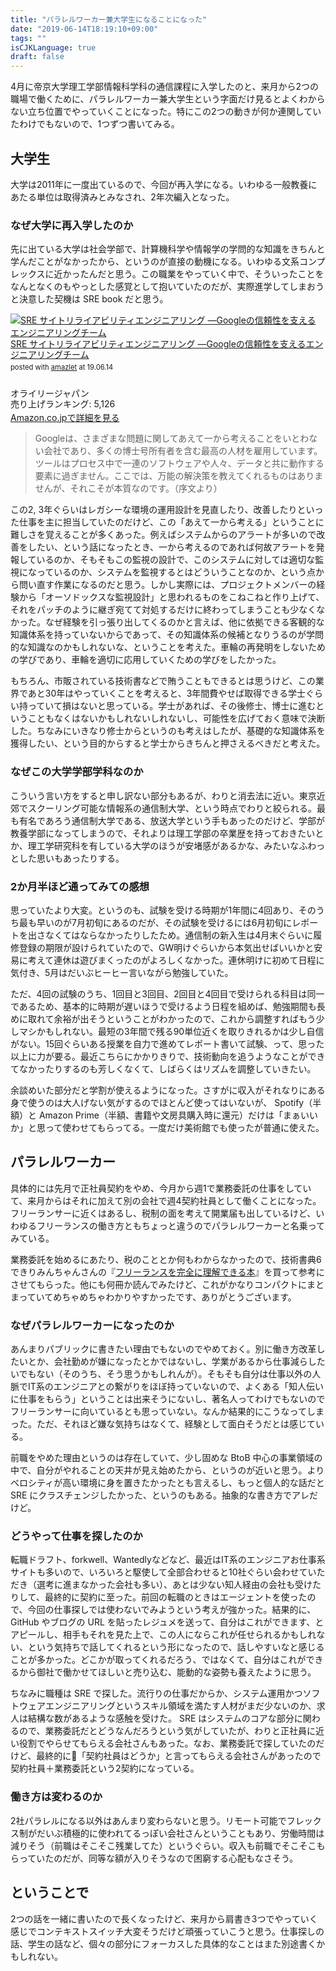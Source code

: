 ```yaml
---
title: "パラレルワーカー兼大学生になることになった"
date: "2019-06-14T18:19:10+09:00"
tags: ""
isCJKLanguage: true
draft: false
---
```


4月に帝京大学理工学部情報科学科の通信課程に入学したのと、来月から2つの職場で働くために、パラレルワーカー兼大学生という字面だけ見るとよくわからない立ち位置でやっていくことになった。特にこの2つの動きが何か連関していたわけでもないので、1つずつ書いてみる。

## 大学生

大学は2011年に一度出ているので、今回が再入学になる。いわゆる一般教養にあたる単位は取得済みとみなされ、2年次編入となった。

### なぜ大学に再入学したのか

先に出ている大学は社会学部で、計算機科学や情報学の学問的な知識をきちんと学んだことがなかったから、というのが直接の動機になる。いわゆる文系コンプレックスに近かったんだと思う。この職業をやっていく中で、そういったことをなんとなくのもやっとした感覚として抱いていたのだが、実際進学してしまおうと決意した契機は SRE book だと思う。

<div class="amazlet-box" style="margin-bottom:0px;"><div class="amazlet-image" style="float:left;margin:0px 12px 1px 0px;"><a href="http://www.amazon.co.jp/exec/obidos/ASIN/4873117917/diary081213-22/ref=nosim/" name="amazletlink" target="_blank"><img src="https://images-fe.ssl-images-amazon.com/images/I/51Ybz%2B6kIsL._SL160_.jpg" alt="SRE サイトリライアビリティエンジニアリング ―Googleの信頼性を支えるエンジニアリングチーム" style="border: none;" /></a></div><div class="amazlet-info" style="line-height:120%; margin-bottom: 10px"><div class="amazlet-name" style="margin-bottom:10px;line-height:120%"><a href="http://www.amazon.co.jp/exec/obidos/ASIN/4873117917/diary081213-22/ref=nosim/" name="amazletlink" target="_blank">SRE サイトリライアビリティエンジニアリング ―Googleの信頼性を支えるエンジニアリングチーム</a><div class="amazlet-powered-date" style="font-size:80%;margin-top:5px;line-height:120%">posted with <a href="http://www.amazlet.com/" title="amazlet" target="_blank">amazlet</a> at 19.06.14</div></div><div class="amazlet-detail"><br />オライリージャパン <br />売り上げランキング: 5,126<br /></div><div class="amazlet-sub-info" style="float: left;"><div class="amazlet-link" style="margin-top: 5px"><a href="http://www.amazon.co.jp/exec/obidos/ASIN/4873117917/diary081213-22/ref=nosim/" name="amazletlink" target="_blank">Amazon.co.jpで詳細を見る</a></div></div></div><div class="amazlet-footer" style="clear: left"></div></div>

> Googleは、さまざまな問題に関してあえて一から考えることをいとわない会社であり、多くの博士号所有者を含む最高の人材を雇用しています。ツールはプロセス中で一連のソフトウェアや人々、データと共に動作する要素に過ぎません。ここでは、万能の解決策を教えてくれるものはありませんが、それこそが本質なのです。（序文より）

この2, 3年ぐらいはレガシーな環境の運用設計を見直したり、改善したりといった仕事を主に担当していたのだけど、この「あえて一から考える」ということに難しさを覚えることが多くあった。例えばシステムからのアラートが多いので改善をしたい、という話になったとき、一から考えるのであれば何故アラートを発報しているのか、そもそもこの監視の設計で、このシステムに対しては適切な監視になっているのか、システムを監視するとはどういうことなのか、という点から問い直す作業になるのだと思う。しかし実際には、プロジェクトメンバーの経験から「オーソドックスな監視設計」と思われるものをこねこねと作り上げて、それをパッチのように継ぎ宛てて対処するだけに終わってしまうことも少なくなかった。なぜ経験を引っ張り出してくるのかと言えば、他に依拠できる客観的な知識体系を持っていないからであって、その知識体系の候補となりうるのが学問的な知識なのかもしれないな、ということを考えた。車輪の再発明をしないための学びであり、車輪を適切に応用していくための学びをしたかった。

もちろん、市販されている技術書などで賄うこともできるとは思うけど、この業界であと30年はやっていくことを考えると、3年間費やせば取得できる学士ぐらい持っていて損はないと思っている。学士があれば、その後修士、博士に進むということもなくはないかもしれないしれないし、可能性を広げておく意味で決断した。ちなみにいきなり修士からというのも考えはしたが、基礎的な知識体系を獲得したい、という目的からすると学士からきちんと押さえるべきだと考えた。

### なぜこの大学学部学科なのか

こういう言い方をすると申し訳ない部分もあるが、わりと消去法に近い。東京近郊でスクーリング可能な情報系の通信制大学、という時点でわりと絞られる。最も有名であろう通信制大学である、放送大学という手もあったのだけど、学部が教養学部になってしまうので、それよりは理工学部の卒業歴を持っておきたいとか、理工学研究科を有している大学のほうが安堵感があるかな、みたいなふわっとした思いもあったりする。

### 2か月半ほど通ってみての感想

思っていたより大変。というのも、試験を受ける時期が1年間に4回あり、そのうち最も早いのが7月初旬にあるのだが、その試験を受けるには6月初旬にレポートを出さなくてはならなかったりしたため。通信制の新入生は4月末ぐらいに履修登録の期限が設けられていたので、GW明けぐらいから本気出せばいいかと安易に考えて連休は遊びまくったのがよろしくなかった。連休明けに初めて日程に気付き、5月はだいぶヒーヒー言いながら勉強していた。

ただ、4回の試験のうち、1回目と3回目、2回目と4回目で受けられる科目は同一であるため、基本的に時期が遅いほうで受けるよう日程を組めば、勉強期間も長めに取れて余裕が出そうということがわかったので、これから調整すればもう少しマシかもしれない。最短の3年間で残る90単位近くを取りきれるかは少し自信がない。15回ぐらいある授業を自力で進めてレポート書いて試験、って、思った以上に力が要る。最近こちらにかかりきりで、技術動向を追うようなことができてなかったりするのも芳しくなくて、しばらくはリズムを調整していきたい。

余談めいた部分だと学割が使えるようになった。さすがに収入がそれなりにある身で使うのは大人げない気がするのでほとんど使ってはいないが、 Spotify（半額）と Amazon Prime（半額、書籍や文房具購入時に還元）だけは「まぁいいか」と思って使わせてもらってる。一度だけ美術館でも使ったが普通に使えた。

## パラレルワーカー

具体的には先月で正社員契約をやめ、今月から週1で業務委託の仕事をしていて、来月からはそれに加えて別の会社で週4契約社員として働くことになった。フリーランサーに近くはあるし、税制の面を考えて開業届も出しているけど、いわゆるフリーランスの働き方ともちょっと違うのでパラレルワーカーと名乗ってみている。

業務委託を始めるにあたり、税のこととか何もわからなかったので、技術書典6できりみんちゃんさんの『[フリーランスを完全に理解できる本](https://kirimin-chan.booth.pm/items/1313813)』を買って参考にさせてもらった。他にも何冊か読んでみたけど、これがかなりコンパクトにまとまっていてめちゃめちゃわかりやすかったです、ありがとうございます。

### なぜパラレルワーカーになったのか

あんまりパブリックに書きたい理由でもないのでやめておく。別に働き方改革したいとか、会社勤めが嫌になったとかではないし、学業があるから仕事減らしたいでもない（そのうち、そう思うかもしれんが）。そもそも自分は仕事以外の人脈でIT系のエンジニアとの繋がりをほぼ持っていないので、よくある「知人伝いに仕事をもらう」ということは出来そうにないし、著名人ってわけでもないのでフリーランサーに向いているとも思っていない。なんか結果的にこうなってしまった。ただ、それほど嫌な気持ちはなくて、経験として面白そうだとは感じている。

前職をやめた理由というのは存在していて、少し固めな BtoB 中心の事業領域の中で、自分がやれることの天井が見え始めたから、というのが近いと思う。よりベロシティが高い環境に身を置きたかったとも言えるし、もっと個人的な話だと SRE にクラスチェンジしたかった、というのもある。抽象的な書き方でアレだけど。

### どうやって仕事を探したのか

転職ドラフト、forkwell、Wantedlyなどなど、最近はIT系のエンジニアお仕事系サイトも多いので、いろいろと駆使して全部合わせると10社ぐらい会わせていただき（選考に進まなかった会社も多い）、あとは少ない知人経由の会社も受けたりして、最終的に契約に至った。前回の転職のときはエージェントを使ったので、今回の仕事探しでは使わないでみようという考えが強かった。結果的に、 GitHub やブログの URL を貼ったレジュメを送って、自分はこれができます、とアピールし、相手もそれを見た上で、この人にならこれが任せられるかもしれない、という気持ちで話してくれるという形になったので、話しやすいなと感じることが多かった。どこかが取ってくれるだろう、ではなくて、自分はこれができるから御社で働かせてほしいと売り込む、能動的な姿勢も養えたように思う。

ちなみに職種は SRE で探した。流行りの仕事だからか、システム運用かつソフトウェアエンジニアリングというスキル領域を満たす人材がまだ少ないのか、求人は結構な数があるような感触を受けた。 SRE はシステムのコアな部分に関わるので、業務委託だとどうなんだろうという気がしていたが、わりと正社員に近い役割でやらせてもらえる会社さんもあった。なお、業務委託で探していたのだけど、最終的に「契約社員はどうか」と言ってもらえる会社さんがあったので契約社員＋業務委託という2契約になっている。

### 働き方は変わるのか

2社パラレルになる以外はあんまり変わらないと思う。リモート可能でフレックス制がだいぶ積極的に使われてるっぽい会社さんということもあり、労働時間は減りそう（前職はそこそこ残業してた）というぐらい。収入も前職でそこそこもらっていたのだが、同等な額が入りそうなので困窮する心配もなさそう。

## ということで

2つの話を一緒に書いたので長くなったけど、来月から肩書き3つでやっていく感じでコンテキストスイッチ大変そうだけど頑張っていこうと思う。仕事探しの話、学生の話など、個々の部分にフォーカスした具体的なことはまた別途書くかもしれない。
